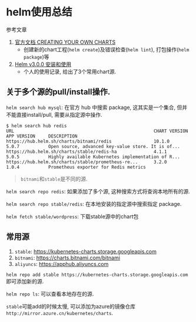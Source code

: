 # helm使用总结

参考文章

1. [官方文档 CREATING YOUR OWN CHARTS](https://helm.sh/docs/intro/using_helm/#creating-your-own-charts)
    - 创建新的chart工程(`helm create`)及错误检查(`helm lint`), 打包操作(`helm package`)等
2. [Helm v3.0.0 安装和使用](https://blog.csdn.net/twingao/article/details/103218363)
    - 个人的使用记录, 给出了3个常用chart源.

## 关于多个源的pull/install操作.

`helm search hub mysql`: 在官方 hub 中搜索 package, 这其实是一个集合, 但并不能直接install/pull, 需要从指定源中操作.

```
$ helm search hub redis
URL                                                     CHART VERSION   APP VERSION     DESCRIPTION
https://hub.helm.sh/charts/bitnami/redis                10.1.0          5.0.7           Open source, advanced key-value store. It is of...
https://hub.helm.sh/charts/stable/redis-ha              4.1.1           5.0.5           Highly available Kubernetes implementation of R...
https://hub.helm.sh/charts/stable/prometheus-re...      3.2.0           1.0.4           Prometheus exporter for Redis metrics
```

> `bitnami`和`stable`是不同的源.

`helm search repo redis`: 如果添加了多个源, 这种搜索方式将查询本地所有的源.

`helm search repo stable/redis`: 在本地安装的指定源中搜索指定 package.

`helm fetch stable/wordpress`: 下载stable源中的chart包

## 常用源

1. `stable`:     https://kubernetes-charts.storage.googleapis.com
2. `bitnami`:    https://charts.bitnami.com/bitnami
3. `aliyuncs`:   https://apphub.aliyuncs.com

`helm repo add stable https://kubernetes-charts.storage.googleapis.com`即可添加新的源.

`helm repo ls`: 可以查看本地存在的源.

`stable`可能add的时候太慢, 可以添加为azure的镜像仓库`http://mirror.azure.cn/kubernetes/charts`.

